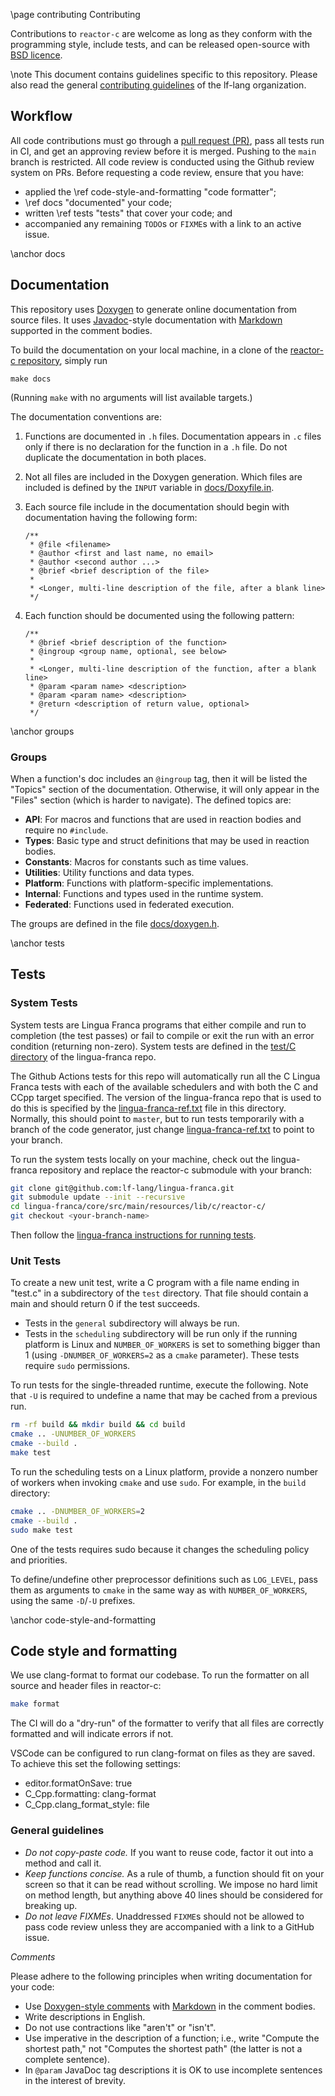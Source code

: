 \page contributing Contributing

Contributions to `reactor-c` are welcome as long as they conform with the programming style, include tests, and can be released open-source with [BSD licence](https://github.com/lf-lang/reactor-c/blob/main/LICENSE.md).

\note This document contains guidelines specific to this repository. Please also read the general [contributing guidelines](https://github.com/lf-lang/.github/blob/main/CONTRIBUTING.md) of the lf-lang organization.

## Workflow
All code contributions must go through a [pull request (PR)](https://github.com/lf-lang/.github/blob/main/CONTRIBUTING.md#pull-requests), pass all tests run in CI, and get an approving review before it is merged. Pushing to the `main` branch is restricted. All code review is conducted using the Github review system on PRs. Before requesting a code review, ensure that you have:

- applied the \ref code-style-and-formatting "code formatter";
- \ref docs "documented" your code;
- written \ref tests "tests" that cover your code; and
- accompanied any remaining `TODO`s or `FIXME`s with a link to an active issue.

\anchor docs
## Documentation

This repository uses [Doxygen](https://doxygen.org) to generate online documentation from source files. It uses [Javadoc](https://en.wikipedia.org/wiki/Javadoc)-style documentation with [Markdown](https://en.wikipedia.org/wiki/Markdown) supported in the comment bodies.

To build the documentation on your local machine, in a clone of the [reactor-c repository](https://github.com/lf-lang/reactor-c), simply run

```
make docs
```
(Running `make` with no arguments will list available targets.)

The documentation conventions are:

1. Functions are documented in `.h` files. Documentation appears in `.c` files only if there is no declaration for the function in a `.h` file. Do not duplicate the documentation in both places.
2. Not all files are included in the Doxygen generation. Which files are included is defined by the `INPUT` variable in [docs/Doxyfile.in](https://github.com/lf-lang/reactor-c/blob/main/docs/Doxyfile.in).
3. Each source file include in the documentation should begin with documentation having the following form:
   
    ```
    /**
     * @file <filename>
     * @author <first and last name, no email>
     * @author <second author ...>
     * @brief <brief description of the file>
     *
     * <Longer, multi-line description of the file, after a blank line>
     */
    ```
4. Each function should be documented using the following pattern:
   
    ```
    /**
     * @brief <brief description of the function>
     * @ingroup <group name, optional, see below>
     *
     * <Longer, multi-line description of the function, after a blank line>
     * @param <param name> <description>
     * @param <param name> <description>
     * @return <description of return value, optional>
     */
    ```

\anchor groups
### Groups

When a function's doc includes an `@ingroup` tag, then it will be listed the "Topics" section of the documentation. Otherwise, it will only appear in the "Files" section (which is harder to navigate).  The defined topics are:

* **API**: For macros and functions that are used in reaction bodies and require no `#include`.
* **Types**: Basic type and struct definitions that may be used in reaction bodies.
* **Constants**: Macros for constants such as time values.
* **Utilities**: Utility functions and data types.
* **Platform**: Functions with platform-specific implementations.
* **Internal**: Functions and types used in the runtime system.
* **Federated**: Functions used in federated execution.

The groups are defined in the file [docs/doxygen.h](https://github.com/lf-lang/reactor-c/blob/main/docs/doxygen.h).

\anchor tests
## Tests

### System Tests
System tests are Lingua Franca programs that either compile and run to completion (the test passes) or fail to compile or exit the run with an error condition (returning non-zero).
System tests are defined in the [test/C directory](https://github.com/lf-lang/lingua-franca/tree/master/test/C) of the lingua-franca repo.

The Github Actions tests for this repo will automatically run all the C Lingua Franca tests with each of the available schedulers and with both the C and CCpp target specified. The version of the lingua-franca repo that is used to do this is specified by the [lingua-franca-ref.txt](lingua-franca-ref.txt) file in this directory.
Normally, this should point to `master`, but to run tests temporarily with a branch of the code generator, just change [lingua-franca-ref.txt](lingua-franca-ref.txt) to point to your branch.

To run the system tests locally on your machine, check out the lingua-franca repository and replace the reactor-c submodule with your branch:

```sh
git clone git@github.com:lf-lang/lingua-franca.git
git submodule update --init --recursive
cd lingua-franca/core/src/main/resources/lib/c/reactor-c/
git checkout <your-branch-name>
```

Then follow the [lingua-franca instructions for running tests](https://github.com/lf-lang/lingua-franca/blob/master/CONTRIBUTING.md).

### Unit Tests
To create a new unit test, write a C program with a file name ending in "test.c"
in a subdirectory of the `test` directory. That file should contain a main and should return 0 if the test succeeds.

* Tests in the `general` subdirectory will always be run.
* Tests in the `scheduling` subdirectory will be run
only if the running platform is Linux and `NUMBER_OF_WORKERS` is set to something bigger than 1 (using `-DNUMBER_OF_WORKERS=2` as a `cmake` parameter). These tests require `sudo` permissions.

To run tests for the single-threaded runtime, execute the following. Note that
`-U` is required to undefine a name that may be cached from a previous run.

```sh
rm -rf build && mkdir build && cd build
cmake .. -UNUMBER_OF_WORKERS
cmake --build .
make test
```

To run the scheduling tests on a Linux platform, provide a nonzero number of workers when invoking `cmake` and use `sudo`. For example, in the `build` directory:

```sh
cmake .. -DNUMBER_OF_WORKERS=2
cmake --build .
sudo make test
```

One of the tests requires sudo because
it changes the scheduling policy and priorities.

To define/undefine other preprocessor definitions such as `LOG_LEVEL`, pass them as
arguments to `cmake` in the same way as with `NUMBER_OF_WORKERS`, using the same
`-D`/`-U` prefixes.


\anchor code-style-and-formatting
## Code style and formatting
We use clang-format to format our codebase. To run the formatter on all source and header files in reactor-c:

```sh
make format
```
The CI will do a "dry-run" of the formatter to verify that all files are correctly formatted and will indicate errors if not.

VSCode can be configured to run clang-format on files as they are saved. To achieve this set the following settings:

- editor.formatOnSave: true
- C_Cpp.formatting: clang-format
- C_Cpp.clang_format_style: file

### General guidelines
- _Do not copy-paste code._ If you want to reuse code, factor it out into a method and call it.
- _Keep functions concise._ As a rule of thumb, a function should fit on your screen so that it can be read without scrolling. We impose no hard limit on method length, but anything above 40 lines should be considered for breaking up.
- _Do not leave FIXMEs_. Unaddressed `FIXME`s should not be allowed to pass code review unless they are accompanied with a link to a GitHub issue.

_Comments_

Please adhere to the following principles when writing documentation for your code:

- Use [Doxygen-style comments](https://www.doxygen.nl/manual/docblocks.html) with [Markdown](https://www.doxygen.nl/manual/markdown.html) in the comment bodies.
- Write descriptions in English.
- Do not use contractions like "aren't" or "isn't".
- Use imperative in the description of a function; i.e., write "Compute the shortest path," not "Computes the shortest path" (the latter is not a complete sentence).
- In `@param` JavaDoc tag descriptions it is OK to use incomplete sentences in the interest of brevity.
